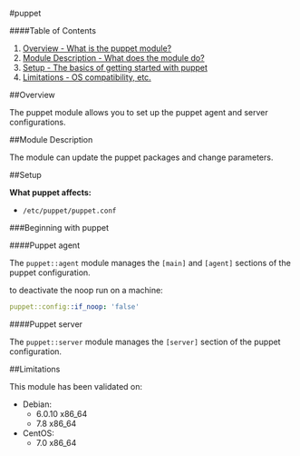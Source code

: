 #puppet

####Table of Contents
1. [Overview - What is the puppet module?](#overview)
2. [Module Description - What does the module do?](#module-description)
3. [Setup - The basics of getting started with puppet](#setup)
4. [Limitations - OS compatibility, etc.](#limitations)

##Overview

The puppet module allows you to set up the puppet agent and server configurations.

##Module Description

The module can update the puppet packages and change parameters.

##Setup

**What puppet affects:**

* `/etc/puppet/puppet.conf`

###Beginning with puppet

####Puppet agent

The `puppet::agent` module manages the `[main]` and `[agent]` sections of the puppet configuration. 

to deactivate the noop run on a machine:

```YAML
puppet::config::if_noop: 'false'
```

####Puppet server

The `puppet::server` module manages the `[server]` section of the puppet configuration.

##Limitations

This module has been validated on:

* Debian:
    * 6.0.10 x86_64
    * 7.8 x86_64
* CentOS: 
    * 7.0 x86_64
